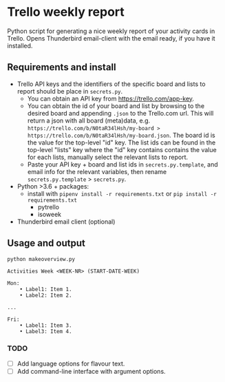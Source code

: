 # Trello weekly report
Python script for generating a nice weekly report of your activity cards in Trello.
Opens Thunderbird email-client with the email ready, if you have it installed.

## Requirements and install
- Trello API keys and the identifiers of the specific board and lists to report should be place in `secrets.py`.
  - You can obtain an API key from https://trello.com/app-key.
  - You can obtain the id of your board and list by browsing to the desired board and appending `.json` to the Trello.com url.
 This will return a json with all board (meta)data, e.g. `https://trello.com/b/N0taR34lHsh/my-board > https://trello.com/b/N0taR34lHsh/my-board.json`. The board id is the value for the top-level "id" key. The list ids can be found in the top-level "lists" key where the "id" key contains contains the value for each lists, manually select the relevant lists to report.
  - Paste your API key + board and list ids in `secrets.py.template`, and email info for the relevant variables, then rename `secrets.py.template` > `secrets.py`.
- Python >3.6 + packages:
  - install with `pipenv install -r requirements.txt` or `pip install -r requirements.txt`
    - pytrello
    - isoweek 
- Thunderbird email client (optional)

## Usage and output
`python makeoverview.py`

```
Activities Week <WEEK-NR> (START-DATE-WEEK)

Mon:
	• Label1: Item 1.
	• Label2: Item 2.

...

Fri:
	• Label1: Item 3.
	• Label3: Item 4.
```

### TODO
- [ ] Add language options for flavour text.
- [ ] Add command-line interface with argument options.